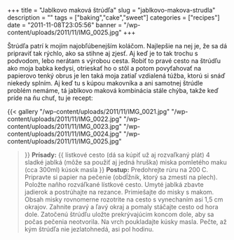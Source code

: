 +++
title = "Jablkovo maková štrúdľa"
slug = "jablkovo-makova-strudla"
description = ""
tags = ["baking","cake","sweet"]
categories = ["recipes"]
date = "2011-11-08T23:05:56"
banner = "/wp-content/uploads/2011/11/IMG_0025.jpg"
+++

Štrúdľa patrí k mojím najobľúbenejším koláčom. Najlepšie na nej je, že sa dá pripraviť tak rýchlo, ako sa stihne aj zjesť. Aj keď je to tak trochu
s podvodom, lebo nerátam s výrobou cesta. Robiť to pravé cesto na štrúdľu ako moja babka kedysi,
otrieskať ho o stôl a potom povyťahovať na papierovo tenký obrus je len taká moja zatiaľ vzdialená
túžba, ktorú si snáď niekedy splním. Aj keď tu s kúpou makovníka a ani samotnej štrúdle problém
nemáme, tá jablkovo maková kombinácia stále chýba, takže keď príde na ňu chuť, tu je recept:

{{< gallery
    "/wp-content/uploads/2011/11/IMG_0021.jpg"
    "/wp-content/uploads/2011/11/IMG_0022.jpg"
    "/wp-content/uploads/2011/11/IMG_0023.jpg"
    "/wp-content/uploads/2011/11/IMG_0024.jpg"
    "/wp-content/uploads/2011/11/IMG_0025.jpg"
>}}
**Prísady:**
{{ lístkové cesto (dá sa kúpiť už aj rozvaľkaný plát)
4 sladké jablká (môže sa použiť aj jedná hruška)
miska pomletého maku (cca 300ml)
kúsok masla }}
**Postup:**
Predohrejte rúru na 200 C. Pripravte si papier na pečenie (obdĺžnik, ktorý sa zmestí na plech).
Položte naňho rozváľkané lístkové cesto. Umyté jablká zbavte jadierok a postrúhajte na rezance.
Primiešajte do misky s makom. Obsah misky rovnomerne rozotrite na cesto s vynechaním asi 1,5 cm
okrajov. Zahnite pravý a ľavý okraj a pomaly stáčajte cesto od hora dole. Zatočenú štrúdľu uložte
prekrývajúcim koncom dole, aby sa počas pečenia neotvorila. Na vrch poukladajte kúsky masla. Pečte,
až kým štrúdľa nie jezlatohnedá, asi pol hodinu.
